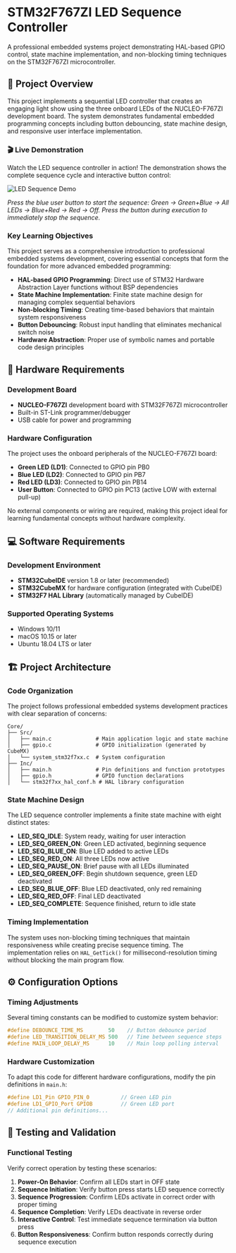 # STM32F767ZI LED Sequence Controller

A professional embedded systems project demonstrating HAL-based GPIO control, state machine implementation, and non-blocking timing techniques on the STM32F767ZI microcontroller.

## 🎯 Project Overview

This project implements a sequential LED controller that creates an engaging light show using the three onboard LEDs of the NUCLEO-F767ZI development board. The system demonstrates fundamental embedded programming concepts including button debouncing, state machine design, and responsive user interface implementation.

### 🎬 Live Demonstration

Watch the LED sequence controller in action! The demonstration shows the complete sequence cycle and interactive button control:

![LED Sequence Demo](./demonstration/led_sequence_demo.gif)

*Press the blue user button to start the sequence: Green → Green+Blue → All LEDs → Blue+Red → Red → Off. Press the button during execution to immediately stop the sequence.*

### Key Learning Objectives

This project serves as a comprehensive introduction to professional embedded systems development, covering essential concepts that form the foundation for more advanced embedded programming:

- **HAL-based GPIO Programming**: Direct use of STM32 Hardware Abstraction Layer functions without BSP dependencies
- **State Machine Implementation**: Finite state machine design for managing complex sequential behaviors
- **Non-blocking Timing**: Creating time-based behaviors that maintain system responsiveness
- **Button Debouncing**: Robust input handling that eliminates mechanical switch noise
- **Hardware Abstraction**: Proper use of symbolic names and portable code design principles

## 🔧 Hardware Requirements

### Development Board
- **NUCLEO-F767ZI** development board with STM32F767ZI microcontroller
- Built-in ST-Link programmer/debugger
- USB cable for power and programming

### Hardware Configuration
The project uses the onboard peripherals of the NUCLEO-F767ZI board:

- **Green LED (LD1)**: Connected to GPIO pin PB0
- **Blue LED (LD2)**: Connected to GPIO pin PB7  
- **Red LED (LD3)**: Connected to GPIO pin PB14
- **User Button**: Connected to GPIO pin PC13 (active LOW with external pull-up)

No external components or wiring are required, making this project ideal for learning fundamental concepts without hardware complexity.

## 💻 Software Requirements

### Development Environment
- **STM32CubeIDE** version 1.8 or later (recommended)
- **STM32CubeMX** for hardware configuration (integrated with CubeIDE)
- **STM32F7 HAL Library** (automatically managed by CubeIDE)

### Supported Operating Systems
- Windows 10/11
- macOS 10.15 or later
- Ubuntu 18.04 LTS or later

## 🏗️ Project Architecture

### Code Organization

The project follows professional embedded systems development practices with clear separation of concerns:

```
Core/
├── Src/
│   ├── main.c              # Main application logic and state machine
│   ├── gpio.c              # GPIO initialization (generated by CubeMX)
│   └── system_stm32f7xx.c  # System configuration
├── Inc/
│   ├── main.h              # Pin definitions and function prototypes
│   ├── gpio.h              # GPIO function declarations
│   └── stm32f7xx_hal_conf.h # HAL library configuration
```

### State Machine Design

The LED sequence controller implements a finite state machine with eight distinct states:

- **LED_SEQ_IDLE**: System ready, waiting for user interaction
- **LED_SEQ_GREEN_ON**: Green LED activated, beginning sequence
- **LED_SEQ_BLUE_ON**: Blue LED added to active LEDs
- **LED_SEQ_RED_ON**: All three LEDs now active
- **LED_SEQ_PAUSE_ON**: Brief pause with all LEDs illuminated
- **LED_SEQ_GREEN_OFF**: Begin shutdown sequence, green LED deactivated
- **LED_SEQ_BLUE_OFF**: Blue LED deactivated, only red remaining
- **LED_SEQ_RED_OFF**: Final LED deactivated
- **LED_SEQ_COMPLETE**: Sequence finished, return to idle state

### Timing Implementation

The system uses non-blocking timing techniques that maintain responsiveness while creating precise sequence timing. The implementation relies on `HAL_GetTick()` for millisecond-resolution timing without blocking the main program flow.

## ⚙️ Configuration Options

### Timing Adjustments

Several timing constants can be modified to customize system behavior:

```c
#define DEBOUNCE_TIME_MS        50    // Button debounce period
#define LED_TRANSITION_DELAY_MS 500   // Time between sequence steps
#define MAIN_LOOP_DELAY_MS      10    // Main loop polling interval
```

### Hardware Customization

To adapt this code for different hardware configurations, modify the pin definitions in `main.h`:

```c
#define LD1_Pin GPIO_PIN_0          // Green LED pin
#define LD1_GPIO_Port GPIOB         // Green LED port
// Additional pin definitions...
```

## 🧪 Testing and Validation

### Functional Testing

Verify correct operation by testing these scenarios:

1. **Power-On Behavior**: Confirm all LEDs start in OFF state
2. **Sequence Initiation**: Verify button press starts LED sequence correctly
3. **Sequence Progression**: Confirm LEDs activate in correct order with proper timing
4. **Sequence Completion**: Verify LEDs deactivate in reverse order
5. **Interactive Control**: Test immediate sequence termination via button press
6. **Button Responsiveness**: Confirm button responds correctly during sequence execution